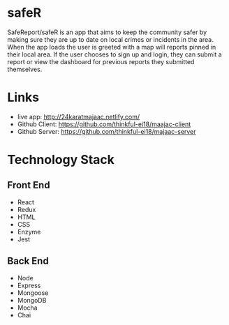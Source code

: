 # safeR
SafeReport/safeR is an app that aims to keep the community safer by making sure they are up to date on local crimes or incidents in the area. When the app loads the user is greeted with a map will reports pinned in their local area. If the user chooses to sign up and login, they can submit a report or view the dashboard for previous reports they submitted themselves.

# Links

* live app: http://24karatmajaac.netlify.com/
* Github Client: https://github.com/thinkful-ei18/maajac-client
* Github Server: https://github.com/thinkful-ei18/majaac-server

# Technology Stack
## Front End
* React
* Redux
* HTML
* CSS
* Enzyme
* Jest

## Back End
* Node
* Express
* Mongoose
* MongoDB
* Mocha
* Chai

